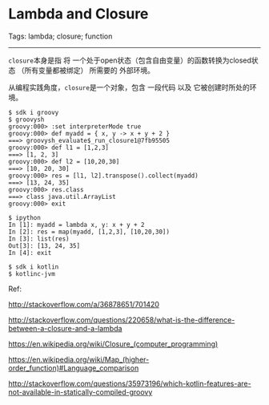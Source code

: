 # Lambda and Closure
Tags: lambda; closure; function

------

`closure`本身是指 将 一个处于open状态（包含自由变量）的函数转换为closed状态
（所有变量都被绑定） 所需要的 外部环境。

从编程实践角度，`closure`是一个对象，包含 一段代码 以及 它被创建时所处的环境。

```
$ sdk i groovy
$ groovysh
groovy:000> :set interpreterMode true
groovy:000> def myadd = { x, y -> x + y + 2 }
===> groovysh_evaluate$_run_closure1@7fb95505
groovy:000> def l1 = [1,2,3]
===> [1, 2, 3]
groovy:000> def l2 = [10,20,30]
===> [10, 20, 30]
groovy:000> res = [l1, l2].transpose().collect(myadd)
===> [13, 24, 35]
groovy:000> res.class
===> class java.util.ArrayList
groovy:000> exit

$ ipython
In [1]: myadd = lambda x, y: x + y + 2
In [2]: res = map(myadd, [1,2,3], [10,20,30])
In [3]: list(res)
Out[3]: [13, 24, 35]
In [4]: exit

$ sdk i kotlin
$ kotlinc-jvm
```
Ref:

http://stackoverflow.com/a/36878651/701420

http://stackoverflow.com/questions/220658/what-is-the-difference-between-a-closure-and-a-lambda

https://en.wikipedia.org/wiki/Closure_(computer_programming)

https://en.wikipedia.org/wiki/Map_(higher-order_function)#Language_comparison

http://stackoverflow.com/questions/35973196/which-kotlin-features-are-not-available-in-statically-compiled-groovy
